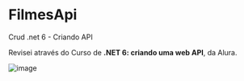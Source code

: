 # FilmesApi
Crud .net 6 - Criando API

Revisei através do Curso de <b>.NET 6: criando uma web API</b>, da Alura.


![image](https://github.com/eutiagoportela/FilmesApi/assets/30733976/37cc11e1-b119-40ab-82d9-05fb9917b5dd)
